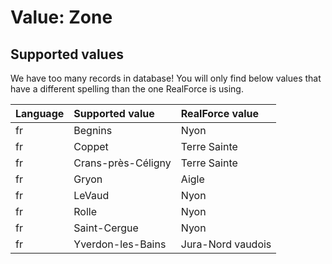# Value: Zone

## Supported values

We have too many records in database!
You will only find below values that have a different spelling than the one RealForce is using.

| Language | Supported value | RealForce value |
| :--- | :--- | :--- |
| fr | Begnins | Nyon |
| fr | Coppet | Terre Sainte |
| fr | Crans-près-Céligny | Terre Sainte |
| fr | Gryon | Aigle |
| fr | LeVaud | Nyon |
| fr | Rolle | Nyon |
| fr | Saint-Cergue | Nyon |
| fr | Yverdon-les-Bains | Jura-Nord vaudois |
